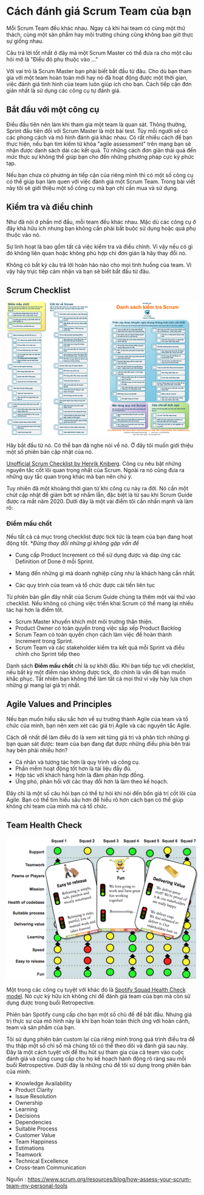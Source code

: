 # Cách đánh giá Scrum Team của bạn

Mỗi Scrum Team đều khác nhau. Ngay cả khi hai team có cùng một thử thách, cùng một sản phẩm hay môi trường chúng cũng không bao giờ thực sự giống nhau. 

Câu trả lời tốt nhất ở đây mà một Scrum Master có thể đưa ra cho một câu hỏi mở là "Điều đó phụ thuộc vào ..."

Với vai trò là Scrum Master bạn phải biết bắt đầu từ đâu. Cho dù bạn tham gia với một team hoàn toàn mới hay nó đã hoạt động được một thời gian, việc đánh giá tình hình của team luôn giúp ích cho bạn. Cách tiếp cận đơn giản nhất là sử dụng các công cụ tự đánh giá.

## Bắt đầu với một công cụ

Điều đầu tiên nên làm khi tham gia một team là quan sát. Thông thường, Sprint đầu tiên đối với Scrum Master là một bài test. Tùy mỗi người sẽ có các phong cách và mô hình đánh giá khác nhau.
Có rất nhiều cách để bạn thực hiện, nếu bạn tìm kiếm từ khóa "agile assessment" trên mạng bạn sẽ nhận được danh sách dài các kết quả. Từ những cách đơn giản thái quá đến mức thực sự không thể giúp bạn cho đến những phương pháp cực kỳ phức tạp.

Nếu bạn chưa có phương án tiếp cận của riêng mình thì có một số công cụ có thể giúp bạn làm quen với việc đánh giá một Scrum Team. Trong bài viết này tôi sẽ giới thiệu một số công cụ mà bạn chỉ cần mua và sử dụng.

## Kiểm tra và điều chỉnh

Như đã nói ở phần mở đầu, mỗi team đều khác nhau. Mặc dù các công cụ ở đây khá hữu ích nhưng bạn không cần phải bắt buộc sử dụng hoặc quá phụ thuộc vào nó.

Sự linh hoạt là bao gồm tất cả việc kiểm tra và điều chỉnh. Vì vậy nếu có gì đó không liên quan hoặc không phù hợp chỉ đơn giản là hãy thay đổi nó.

Không có bất kỳ câu trả lời hoàn hảo nào cho mọi tình huống của team. Vì vậy hãy trực tiếp cảm nhận và bạn sẽ biết bắt đầu từ đâu.

## Scrum Checklist

![](/scrum-checklist.png)

Hãy bắt đầu từ nó. Có thể bạn đã nghe nói về nó. Ở đây tôi muốn giới thiệu một số phiên bản cập nhật của nó.

[Unofficial Scrum Checklist by Henrik Kniberg](https://www.crisp.se/gratis-material-och-guider/scrum-checklist). Công cụ nêu bật những nguyên tắc cốt lõi quan trọng nhất của Scrum. Ngoài ra nó cũng đưa ra những quy tắc quan trọng khác mà bạn nên chú ý.

Tuy nhiên đã một khoảng thời gian từ khi công cụ này ra đời. Nó cần một chút cập nhật để giảm bớt sợ nhầm lẫn, đặc biệt là từ sau khi Scrum Guide được ra mắt năm 2020. Dưới đây là một vài điểm tôi cần nhấn mạnh và làm rõ:

### Điểm mấu chốt

Nếu tất cả cá mục trong checklist được tick tức là team của bạn đang hoạt động tốt. **Đừng thay đổi những gì không gặp vấn đề*

- Cung cấp Product Increment có thể sử dụng được và đáp ứng các Definition of Done ở mỗi Sprint.

- Mang đến những gì mà doanh nghiệp cũng như là khách hàng cần nhất.

- Các quy trình của team và tổ chức được cải tiến liên tục

Từ phiên bản gần đây nhất của Scrum Guide chúng ta thêm một vài thứ vào checklist. Nếu không có chúng việc triển khai Scrum có thể mang lại nhiều tác hại hơn là điểm tốt.

- Scrum Master khuyến khích một môi trường thân thiện.
- Product Owner có toàn quyền trong việc sắp xếp Product Backlog
- Scrum Team có toàn quyền chọn cách làm việc để hoàn thành Increment trong Sprint.
- Scrum Team và các stakeholder kiểm tra kết quả mỗi Sprint và điều chỉnh cho Sprint tiếp theo

Danh sách **Điểm mấu chốt** chỉ là sự khởi đầu. Khi bạn tiếp tục với checklist, nếu bất kỳ một điểm nào không được tick, đó chính là vấn đề bạn muốn khắc phục. Tất nhiên bạn không thể làm tất cả mọi thứ vì vậy hãy lựa chọn những gì mang lại giá trị nhất.

## Agile Values and Principles

Nếu bạn muốn hiểu sâu sắc hơn về sự trưởng thành Agile của team và tổ chức của mình, bạn nên xem xét các giá trị Agile và các nguyên tắc Agile.

Cách dễ nhất để làm điều đó là xem xét từng giá trị và phân tích những gì bạn quan sát được: team của bạn đang đạt được những điều phía bên trái hay bên phải nhiều hơn?

- Cá nhân và tương tác hơn là quy trình và công cụ.
- Phần mềm hoạt động tốt hơn là tài liệu đầy đủ.
- Hợp tác với khách hàng hơn là đàm phán hợp đồng.
- Ứng phó, phản hồi với các thay đổi hơn là làm theo kế hoạch.

Đây chỉ là một số câu hỏi bạn có thể tự hỏi khi nói đến bốn giá trị cốt lõi của Agile. Bạn có thể tìm hiểu sâu hơn để hiểu rõ hơn cách bạn có thể giúp không chỉ team của mình mà cả tổ chức.

## Team Health Check

![](/squad-health-check-model-overview-1.png)

Một trong các công cụ tuyệt với khác đó là [Spotify Squad Health Check model](https://engineering.atspotify.com/2014/09/16/squad-health-check-model/). Nó cực kỳ hữu ích không chỉ để đánh giá team của bạn mà còn sử dụng được trong buổi Retropective.

Phiên bản Spotify cung cấp cho bạn một số chủ đề để bắt đầu. Nhưng giá trị thực sự của mô hình này là khi bạn hoàn toàn thích ứng với hoàn cảnh, team và sản phẩm của bạn.

Tôi sử dụng phiên bản custom lại của riêng mình trong quá trình điều tra để thu thập một số chỉ số mà chúng tôi có thể theo dõi và đánh giá sau này. Đây là một cách tuyệt vời để thu hút sự tham gia của cả team vào cuộc đánh giá và cũng cung cấp cho họ kế hoạch hành động rõ ràng sau mỗi buổi Retrospective. Dưới đây là những chủ đề tôi sử dụng trong phiên bản của mình:

- Knowledge Availability
- Product Clarity
- Issue Resolution
- Ownership
- Learning
- Decisions
- Dependencies
- Suitable Process
- Customer Value
- Team Happiness
- Estimations
- Teamwork
- Technical Excellence
- Cross-team Communication

Nguồn : https://www.scrum.org/resources/blog/how-assess-your-scrum-team-my-personal-tools








